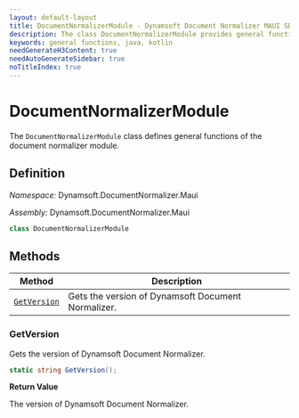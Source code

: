 ```yaml
---
layout: default-layout
title: DocumentNormalizerModule - Dynamsoft Document Normalizer MAUI SDK API Reference
description: The class DocumentNormalizerModule provides general functions for document normalization sdk.
keywords: general functions, java, kotlin
needGenerateH3Content: true
needAutoGenerateSidebar: true
noTitleIndex: true
---
```


# DocumentNormalizerModule

The `DocumentNormalizerModule` class defines general functions of the document normalizer module.

## Definition

*Namespace:* Dynamsoft.DocumentNormalizer.Maui

*Assembly:* Dynamsoft.DocumentNormalizer.Maui

```csharp
class DocumentNormalizerModule
```

## Methods

| Method | Description |
|------- |-------------|
| [`GetVersion`](#getversion) | Gets the version of Dynamsoft Document Normalizer. |

### GetVersion

Gets the version of Dynamsoft Document Normalizer.

```csharp
static string GetVersion();
```

**Return Value**

The version of Dynamsoft Document Normalizer.

